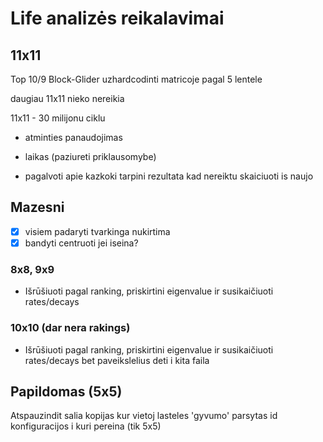 # Life analizės reikalavimai

## 11x11

Top 10/9 Block-Glider uzhardcodinti matricoje pagal 5 lentele

daugiau 11x11 nieko nereikia

11x11 - 30 milijonu ciklu

- atminties panaudojimas 
- laikas (paziureti priklausomybe)

- pagalvoti apie kazkoki tarpini rezultata kad nereiktu skaiciuoti is naujo

## Mazesni

- [x] visiem padaryti tvarkinga nukirtima
- [x] bandyti centruoti jei iseina?

### 8x8, 9x9

- Išrūšiuoti pagal ranking, priskirtini eigenvalue ir susikaičiuoti rates/decays

### 10x10 (dar nera rakings)

- Išrūšiuoti pagal ranking, priskirtini eigenvalue ir susikaičiuoti rates/decays bet paveikslelius deti i kita faila

## Papildomas (5x5)

Atspauzindit salia kopijas kur vietoj lasteles 'gyvumo' parsytas id konfiguracijos i kuri pereina (tik 5x5)
